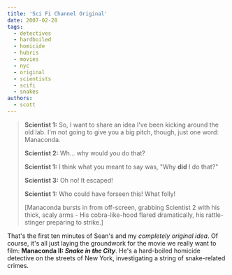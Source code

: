 ```yaml
---
title: 'Sci Fi Channel Original'
date: 2007-02-28
tags:
  - detectives
  - hardboiled
  - homicide
  - hubris
  - movies
  - nyc
  - original
  - scientists
  - scifi
  - snakes
authors:
  - scott
---
```


> **Scientist 1:** So, I want to share an idea I've been kicking around the old lab. I'm not going to give you a big pitch, though, just one word: Manaconda.
>
> **Scientist 2:** Wh... why would you do that?
>
> **Scientist 1:** I think what you meant to say was, "Why **did** I do that?"
>
> **Scientist 3:** Oh no! It escaped!
>
> **Scientist 1:** Who could have forseen this! What folly!
>
> \[Manaconda bursts in from off-screen, grabbing Scientist 2 with his thick, scaly arms - His cobra-like-hood flared dramatically, his rattle-stinger preparing to strike.\]

That's the first ten minutes of Sean's and my _completely original idea_. Of course, it's all just laying the groundwork for the movie we really want to film: **Manaconda II: _Snake in the City_**. He's a hard-boiled homicide detective on the streets of New York, investigating a string of snake-related crimes.
